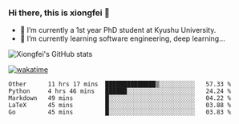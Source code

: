 ### Hi there, this is xiongfei 👋


- 🔭 I’m currently a 1st year PhD student at Kyushu University.
- 🌱 I’m currently learning software engineering, deep learning...

<!--
**Toma62299781/Toma62299781** is a ✨ _special_ ✨ repository because its `README.md` (this file) appears on your GitHub profile.
Here are some ideas to get you started:
-->

![Xiongfei's GitHub stats](https://github-readme-stats.vercel.app/api?username=Toma62299781)


[![wakatime](https://wakatime.com/badge/user/9e8d5516-d162-43e7-9563-87295d455a71.svg)](https://wakatime.com/@9e8d5516-d162-43e7-9563-87295d455a71)

<!--START_SECTION:waka-->
```text
Other      11 hrs 17 mins  ██████████████▒░░░░░░░░░░   57.33 % 
Python     4 hrs 46 mins   ██████░░░░░░░░░░░░░░░░░░░   24.24 % 
Markdown   49 mins         █░░░░░░░░░░░░░░░░░░░░░░░░   04.22 % 
LaTeX      45 mins         █░░░░░░░░░░░░░░░░░░░░░░░░   03.88 % 
Go         45 mins         █░░░░░░░░░░░░░░░░░░░░░░░░   03.83 % 
```
<!--END_SECTION:waka-->

